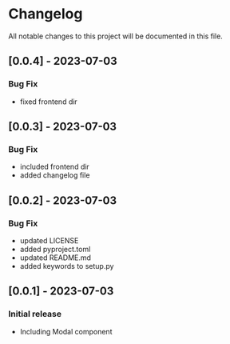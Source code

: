 # Changelog
All notable changes to this project will be documented in this file.

## [0.0.4] - 2023-07-03
### Bug Fix
- fixed frontend dir

## [0.0.3] - 2023-07-03
### Bug Fix
- included frontend dir
- added changelog file

## [0.0.2] - 2023-07-03
### Bug Fix
- updated LICENSE
- added pyproject.toml
- updated README.md
- added keywords to setup.py

## [0.0.1] - 2023-07-03
### Initial release
- Including Modal component